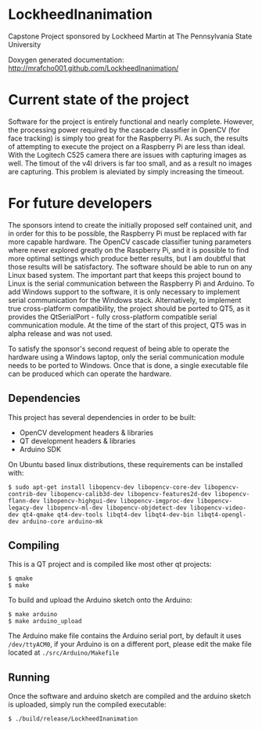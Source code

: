 LockheedInanimation
===================

Capstone Project sponsored by Lockheed Martin at The Pennsylvania State University

Doxygen generated documentation: http://mrafcho001.github.com/LockheedInanimation/


# Current state of the project
Software for the project is entirely functional and nearly complete. However, the processing power required by the cascade classifier in OpenCV (for face tracking) is simply too great for the Raspberry Pi. As such, the results of attempting to execute the project on a Raspberry Pi are less than ideal. 
With the Logitech C525 camera there are issues with capturing images as well. The timout of the v4l drivers is far too small, and as a result no images are capturing. This problem is aleviated by simply increasing the timeout.

# For future developers
The sponsors intend to create the initially proposed self contained unit, and in order for this to be possible, the Raspberry Pi must be replaced with far more capable hardware. The OpenCV cascade classifier tuning parameters where never explored greatly on the Raspberry Pi, and it is possible to find more optimal settings which produce better results, but I am doubtful that those results will be satisfactory.
The software should be able to run on any Linux based system. The important part that keeps this project bound to Linux is the serial communication between the Raspberry Pi and Arduino. To add Windows support to the software, it is only necessary to implement serial communication for the Windows stack.
Alternatively, to implement true cross-platform compatibility, the project should be ported to QT5, as it provides the QtSerialPort - fully cross-platform compatible serial communication module. At the time of the start of this project, QT5 was in alpha release and was not used.

To satisfy the sponsor's second request of being able to operate the hardware using a Windows laptop, only the serial communication module needs to be ported to Windows. Once that is done, a single executable file can be produced which can operate the hardware.

## Dependencies
This project has several dependencies in order to be built:
* OpenCV development headers & libraries
* QT development headers & libraries
* Arduino SDK

On Ubuntu based linux distributions, these requirements can be installed with:
```
$ sudo apt-get install libopencv-dev libopencv-core-dev libopencv-contrib-dev libopencv-calib3d-dev libopencv-features2d-dev libopencv-flann-dev libopencv-highgui-dev libopencv-imgproc-dev libopencv-legacy-dev libopencv-ml-dev libopencv-objdetect-dev libopencv-video-dev qt4-qmake qt4-dev-tools libqt4-dev libqt4-dev-bin libqt4-opengl-dev arduino-core arduino-mk
```

## Compiling
This is a QT project and is compiled like most other qt projects:
```
$ qmake
$ make
```
To build and upload the Arduino sketch onto the Arduino:
```
$ make arduino
$ make arduino_upload
```
The Arduino make file contains the Arduino serial port, by default it uses `/dev/ttyACM0`, if your Arduino is on a different port, please edit the make file located at `./src/Arduino/Makefile`

## Running
Once the software and arduino sketch are compiled and the arduino sketch is uploaded, simply run the compiled executable:
```
$ ./build/release/LockheedInanimation
```
